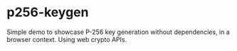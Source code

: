 # p256-keygen

Simple demo to showcase P-256 key generation without dependencies, in a browser context. Using web crypto APIs.
